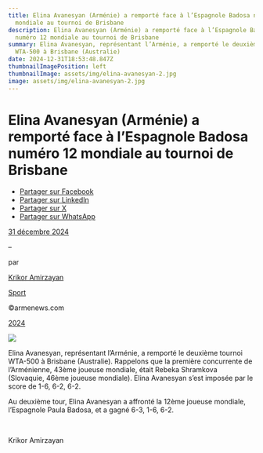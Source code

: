 ```yaml
---
title: Elina Avanesyan (Arménie) a remporté face à l’Espagnole Badosa numéro 12
  mondiale au tournoi de Brisbane
description: Elina Avanesyan (Arménie) a remporté face à l’Espagnole Badosa
  numéro 12 mondiale au tournoi de Brisbane
summary: Elina Avanesyan, représentant l’Arménie, a remporté le deuxième tournoi
  WTA-500 à Brisbane (Australie)
date: 2024-12-31T18:53:48.847Z
thumbnailImagePosition: left
thumbnailImage: assets/img/elina-avanesyan-2.jpg
image: assets/img/elina-avanesyan-2.jpg
---
```

<!--StartFragment-->

# Elina Avanesyan (Arménie) a remporté face à l’Espagnole Badosa numéro 12 mondiale au tournoi de Brisbane

* [Partager sur Facebook](https://www.facebook.com/sharer/sharer.php?u=https%3A%2F%2Fwww.armenews.com%2Felina-avanesyan-armenie-a-remporte-face-a-lespagnole-badosa-numero-12-mondiale-au-tournoi-de-brisbane%2F&title=Elina%20Avanesyan%20%28Arm%C3%A9nie%29%20a%20remport%C3%A9%20face%20%C3%A0%20l%E2%80%99Espagnole%20Badosa%20num%C3%A9ro%2012%20mondiale%20au%20tournoi%20de%20Brisbane)
* [Partager sur LinkedIn](https://www.linkedin.com/shareArticle?mini=true&url=https%3A%2F%2Fwww.armenews.com%2Felina-avanesyan-armenie-a-remporte-face-a-lespagnole-badosa-numero-12-mondiale-au-tournoi-de-brisbane%2F&title=Elina%20Avanesyan%20%28Arm%C3%A9nie%29%20a%20remport%C3%A9%20face%20%C3%A0%20l%E2%80%99Espagnole%20Badosa%20num%C3%A9ro%2012%20mondiale%20au%20tournoi%20de%20Brisbane)
* [Partager sur X](https://x.com/share?url=https%3A%2F%2Fwww.armenews.com%2Felina-avanesyan-armenie-a-remporte-face-a-lespagnole-badosa-numero-12-mondiale-au-tournoi-de-brisbane%2F&text=Elina%20Avanesyan%20%28Arm%C3%A9nie%29%20a%20remport%C3%A9%20face%20%C3%A0%20l%E2%80%99Espagnole%20Badosa%20num%C3%A9ro%2012%20mondiale%20au%20tournoi%20de%20Brisbane)
* [Partager sur WhatsApp](https://api.whatsapp.com/send?text=Elina%20Avanesyan%20%28Arm%C3%A9nie%29%20a%20remport%C3%A9%20face%20%C3%A0%20l%E2%80%99Espagnole%20Badosa%20num%C3%A9ro%2012%20mondiale%20au%20tournoi%20de%20Brisbane%20%E2%80%94%20https%3A%2F%2Fwww.armenews.com%2Felina-avanesyan-armenie-a-remporte-face-a-lespagnole-badosa-numero-12-mondiale-au-tournoi-de-brisbane%2F)

[31 décembre 2024](https://www.armenews.com/elina-avanesyan-armenie-a-remporte-face-a-lespagnole-badosa-numero-12-mondiale-au-tournoi-de-brisbane/)

–

par

[Krikor Amirzayan](https://www.armenews.com/author/krikor56/)

[Sport](https://www.armenews.com/categorie/sport/)

©armenews.com

[2024](https://www.armenews.com/elina-avanesyan-armenie-a-remporte-face-a-lespagnole-badosa-numero-12-mondiale-au-tournoi-de-brisbane/)

![](https://www.armenews.com/wp-content/uploads/2024/12/3345-3.jpg)

Elina Avanesyan, représentant l’Arménie, a remporté le deuxième tournoi WTA-500 à Brisbane (Australie). Rappelons que la première concurrente de l’Arménienne, 43ème joueuse mondiale, était Rebeka Shramkova (Slovaquie, 46ème joueuse mondiale). Elina Avanesyan s’est imposée par le score de 1-6, 6-2, 6-2.

Au deuxième tour, Elina Avanesyan a affronté la 12ème joueuse mondiale, l’Espagnole Paula Badosa, et a gagné 6-3, 1-6, 6-2.

 

Krikor Amirzayan

<!--EndFragment-->